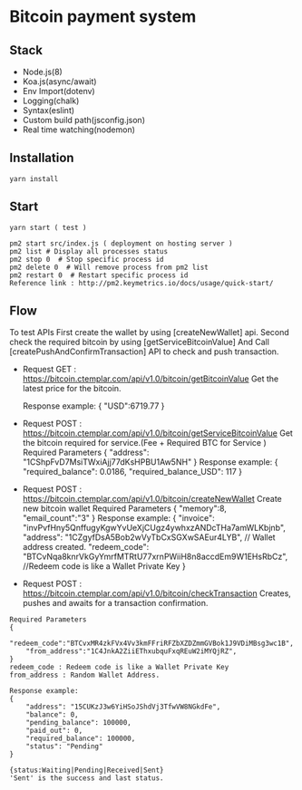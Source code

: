 # Bitcoin payment system

## Stack
- Node.js(8)
- Koa.js(async/await)
- Env Import(dotenv)
- Logging(chalk)
- Syntax(eslint)
- Custom build path(jsconfig.json)
- Real time watching(nodemon)

## Installation
    yarn install
   
## Start
    yarn start ( test )
    
    pm2 start src/index.js ( deployment on hosting server )
    pm2 list # Display all processes status
    pm2 stop 0  # Stop specific process id
    pm2 delete 0  # Will remove process from pm2 list
    pm2 restart 0  # Restart specific process id
    Reference link : http://pm2.keymetrics.io/docs/usage/quick-start/

## Flow
  To test APIs
  First create the wallet by using [createNewWallet] api.
  Second check the required bitcoin by using [getServiceBitcoinValue]
  And Call [createPushAndConfirmTransaction] API to  check and push transaction.

-   Request
    GET : https://bitcoin.ctemplar.com/api/v1.0/bitcoin/getBitcoinValue
    Get the latest price for the bitcoin.
 
    Response example:
    {
        "USD":6719.77
    }

-   Request
    POST : https://bitcoin.ctemplar.com/api/v1.0/bitcoin/getServiceBitcoinValue 
    Get the bitcoin required for service.(Fee + Required BTC for Service )
    Required Parameters
    {
        "address": "1CShpFvD7MsiTWxiAjj77dKsHPBU1Aw5NH"
    }
    Response example:
    {
        "required_balance": 0.0186,
        "required_balance_USD": 117
    }
    
-   Request
    POST : https://bitcoin.ctemplar.com/api/v1.0/bitcoin/createNewWallet
    Create new bitcoin wallet
    Required Parameters
    {
        "memory":8,
        "email_count":"3"
    }
    Response example:
    {
        "invoice": "invPvfHny5QnffugyKgwYvUeXjCUgz4ywhxzANDcTHa7amWLKbjnb",
        "address": "1CZgyfDsA5Bob2wVyTbCxSGXwSAEur4LYB", // Wallet address created.
        "redeem_code": "BTCvNqa8knrVkGyYmrfMTRtU77xrnPWiiH8n8accdEm9W1EHsRbCz", //Redeem code is like a Wallet Private Key
    }

 -   Request
    POST : https://bitcoin.ctemplar.com/api/v1.0/bitcoin/checkTransaction
    Creates, pushes and awaits for a transaction confirmation.

    Required Parameters
    {
        "redeem_code":"BTCvxMR4zkFVx4Vv3kmFFriRFZbXZDZmmGVBok1J9VDiMBsg3wc1B",
        "from_address":"1C4JnkA2ZiiEThxubquFxqREuW2iMYQjRZ",
    }
    redeem_code : Redeem code is like a Wallet Private Key
    from_address : Random Wallet Address.

    Response example:
    {
        "address": "15CUKzJ3w6YiHSoJShdVj3TfwVW8NGkdFe",
        "balance": 0,
        "pending_balance": 100000,
        "paid_out": 0,
        "required_balance": 100000,
        "status": "Pending"
    }

    {status:Waiting|Pending|Received|Sent}	
    'Sent' is the success and last status.
 